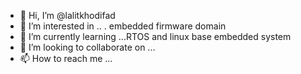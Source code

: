 - 👋 Hi, I’m @lalitkhodifad
- 👀 I’m interested in .. . embedded firmware domain
- 🌱 I’m currently learning ...RTOS and linux base embedded system
- 💞️ I’m looking to collaborate on ...
- 📫 How to reach me ...

<!---
lalitkhodifad/lalitkhodifad is a ✨ special ✨ repository because its `README.md` (this file) appears on your GitHub profile.
You can click the Preview link to take a look at your changes.
--->

